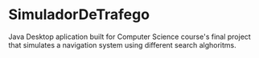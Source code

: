 # SimuladorDeTrafego
Java Desktop aplication built for Computer Science course's final project that simulates a navigation system using different search alghoritms.
